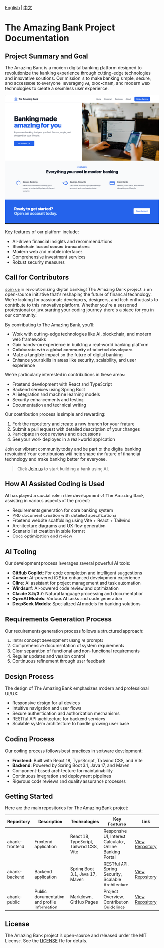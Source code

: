 [English](#) | [中文](README_cn.md)

# The Amazing Bank Project Documentation

## Project Summary and Goal
The Amazing Bank is a modern digital banking platform designed to revolutionize the banking experience through cutting-edge technologies and innovative solutions. Our mission is to make banking simple, secure, and accessible to everyone, leveraging AI, blockchain, and modern web technologies to create a seamless user experience.

![Homepage](./images/abank-homepage.png)

Key features of our platform include:
- AI-driven financial insights and recommendations
- Blockchain-based secure transactions
- Modern web and mobile interfaces
- Comprehensive investment services
- Robust security measures

## Call for Contributors
[Join us](https://github.com/amazingbank/.github/issues/2) in revolutionizing digital banking! The Amazing Bank project is an open-source initiative that's reshaping the future of financial technology. We're looking for passionate developers, designers, and tech enthusiasts to contribute to this innovative platform. Whether you're a seasoned professional or just starting your coding journey, there's a place for you in our community.

By contributing to The Amazing Bank, you'll:
- Work with cutting-edge technologies like AI, blockchain, and modern web frameworks
- Gain hands-on experience in building a real-world banking platform
- Collaborate with a global community of talented developers
- Make a tangible impact on the future of digital banking
- Enhance your skills in areas like security, scalability, and user experience

We're particularly interested in contributions in these areas:
- Frontend development with React and TypeScript
- Backend services using Spring Boot
- AI integration and machine learning models
- Security enhancements and testing
- Documentation and technical writing

Our contribution process is simple and rewarding:
1. Fork the repository and create a new branch for your feature
2. Submit a pull request with detailed description of your changes
3. Participate in code reviews and discussions
4. See your work deployed in a real-world application

Join our vibrant community today and be part of the digital banking revolution! Your contributions will help shape the future of financial technology and make banking better for everyone.

> Click [Join us](https://github.com/amazingbank/.github/issues/2) to start building a bank using AI.

## How AI Assisted Coding is Used
AI has played a crucial role in the development of The Amazing Bank, assisting in various aspects of the project:
- Requirements generation for core banking system
- PRD document creation with detailed specifications
- Frontend website scaffolding using Vite + React + Tailwind
- Architecture diagrams and UX flow generation
- Scenario list creation in table format
- Code optimization and review

## AI Tooling
Our development process leverages several powerful AI tools:
- **GitHub Copilot**: For code completion and intelligent suggestions
- **Cursor**: AI-powered IDE for enhanced development experience
- **Cline**: AI assistant for project management and task automation
- **Windsurf**: AI-powered code review and optimization
- **Claude 3.5/3.7**: Natural language processing and documentation
- **OpenAI Models**: Various AI tasks and code generation
- **DeepSeek Models**: Specialized AI models for banking solutions

## Requirements Generation Process
Our requirements generation process follows a structured approach:
1. Initial concept development using AI prompts
2. Comprehensive documentation of system requirements
3. Clear separation of functional and non-functional requirements
4. Regular updates and version control
5. Continuous refinement through user feedback

## Design Process
The design of The Amazing Bank emphasizes modern and professional UI/UX:
- Responsive design for all devices
- Intuitive navigation and user flows
- Secure authentication and authorization mechanisms
- RESTful API architecture for backend services
- Scalable system architecture to handle growing user base

## Coding Process
Our coding process follows best practices in software development:
- **Frontend**: Built with React 18, TypeScript, Tailwind CSS, and Vite
- **Backend**: Powered by Spring Boot 3.1, Java 17, and Maven
- Component-based architecture for maintainability
- Continuous integration and deployment pipelines
- Rigorous code reviews and quality assurance processes

## Getting Started
Here are the main repositories for The Amazing Bank project:

| Repository | Description | Technologies | Key Features | Link |
|------------|-------------|--------------|-------------|------|
| abank-frontend | Frontend application | React 18, TypeScript, Tailwind CSS, Vite | Responsive UI, Interest Calculator, Online Banking Portal | [View Repository](https://github.com/amazingbank/abank-frontend) |
| abank-backend | Backend application | Spring Boot 3.1, Java 17, Maven | RESTful API, Spring Security, Scalable Architecture | [View Repository](https://github.com/amazingbank/abank-backend) |
| abank-public | Public documentation and profile information | Markdown, GitHub Pages | Project Overview, Contribution Guidelines | [View Repository](#) |

## License
The Amazing Bank project is open-source and released under the MIT License. See the [LICENSE](LICENSE) file for details.
